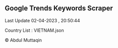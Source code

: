 

## Google Trends Keywords Scraper 
 
Last Update 02-04-2023 , 20:50:44

Country List :
VIETNAM.json



© Abdul Muttaqin 
